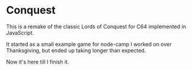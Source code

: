 # Conquest

This is a remake of the classic Lords of Conquest for C64 implemented in JavaScript.

It started as a small example game for node-camp I worked on over Thanksgiving, but
ended up taking longer than expected.

Now it's here till I finish it.
